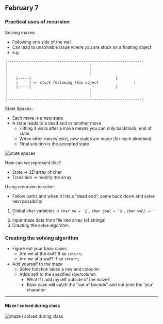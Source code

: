 ## February 7

### Practical uses of recursion

Solving mazes:
- Following one side of the wall
- Can lead to unsolvable issue where you are stuck on a floating object
- e.g.
``` 
|--------------------------------------------------------------|
|	 					               |
|	 					               |
|	 					               |
|	 |-----|		                               |
|	 |     | <- stuck following this object	               |
|	 |-----|		                               |
|	 					               |
|	 					               |
|--------------------------------------------------------------|
```

State Spaces:
- Each move is a new state
- A state leads to a dead end or another move
  - Hitting 3 walls after a move means you can only backtrack, end of state
  - When other moves exist, new states are made (for each direction)
  - Final solution is the accepted state

![state spaces](https://cdn.discordapp.com/attachments/904541827321974785/940270038114521189/unknown.png)

How can we represent this?
- State -> 2D array of char
- Transition -> modify the array

Using recursion to solve:
- Follow paths and when it hits a "dead end", come back down and solve next possibility
1. Global char variables -> `char me = 'Z'`, `char goal = '$'`, `char wall = ' '` 
2. Input maze data from file into array (of strings)
3. Creating the solve algorithm

### Creating the solving algorithm
- Figure out your base cases
  - Are we at the exit? If so `return;`
  - Are we at a wall? If so `return;`
- Add yourself to the maze
  - Solve function takes a row and coloumn
  - Adds self to the specified row/column
    - What if I add myself outside of the maze?
    - Base case will catch the "out of bounds" and not print the 'you' character
---
#### Maze I solved during class
![maze i solved during class](https://user-images.githubusercontent.com/66185881/152822264-3a744dca-7c86-4f9b-a501-1daaa7cc696e.png)
